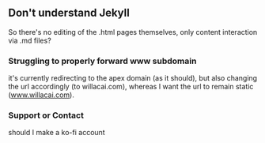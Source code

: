 ## Don't understand Jekyll

So there's no editing of the .html pages themselves, only content interaction via .md files?

### Struggling to properly forward www subdomain

it's currently redirecting to the apex domain (as it should), but also changing the url accordingly (to willacai.com), whereas I want the url to remain static (www.willacai.com).

### Support or Contact

should I make a ko-fi account

